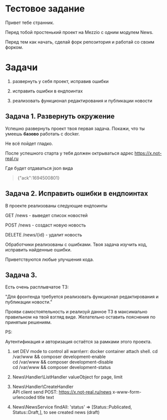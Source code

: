 
# Тестовое задание

Привет тебе странник.

Перед тобой простенький проект на Mezzio с одним модулем News.

Перед тем как начать, сделай форк репозитория и работай со своим форком.

  

# Задачи

  

1. развернуть у себя проект, исправив ошибки

2. исправить ошибки в ендпоинтах

3. реализовать функционал редактирования и публикации новости

## Задача 1. Развернуть окружение

  

Успешно развернуть проект твоя первая задача. Покажи, что ты умеешь **базово** работать с docker.

Не всё пойдет гладко.

После успешного старта у тебя должен октрываться адрес https://x.not-real.ru

Где будет отдаваться json вида

> {"ack":1694500801}

  

## Задача 2. Исправить ошибки в ендпоинтах

  

В проекте реализованы следующие ендпоинты

  

GET /news - выведет список новостей

POST /news - создаст новую новость

DELETE /news/{id} - удалит новость

  

Обработчики реализованы с ошибками. Твоя задача изучить код, исправить найденные ошибки.

Приветствуются любые улучшения кода.

  

## Задача 3.

  

Есть очень расплывчатое ТЗ:

"Для фронтенда требуется реализовать функционал редактирования и публикации новости."

  

Прояви самостоятельность и реализуй данное ТЗ в максимально правильном на твой взгляд виде. Желательно оставить пояснения по принятым решениям.

  

PS:

  

Аутентификация и авторизация остаётся за рамками этого проекта.

1. set DEV mode to control all warn\err:
    docker container attach shell. 
    cd /var/www && composer development-enable  
    cd /var/www && composer development-disable  
    cd /var/www && composer development-status 

2. News\Handler\ListHandler 
    valueObject for page, limit

3. News\Handler\CreateHandler    
    API client send POST: https://x.not-real.ru/news
    x-www-form-urlencoded
    title
    text

4. News\NewsService
    findAll: 'status' => [Status::Publicated, Status::Draft,],   to see created news (draft)
